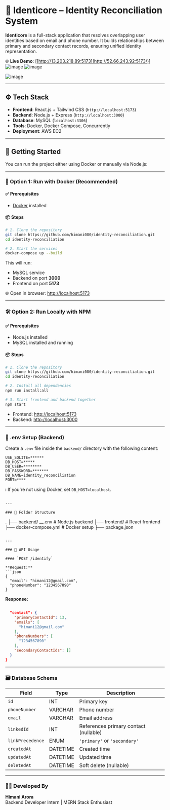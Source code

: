 
# 🛂 Identicore – Identity Reconciliation System

**Identicore** is a full-stack application that resolves overlapping user identities based on email and phone number. It builds relationships between primary and secondary contact records, ensuring unified identity representation.

🌐 **Live Demo**: [[http://13.203.218.89:5173](http://52.66.243.92:5173/)]
![image](https://github.com/user-attachments/assets/556ee632-a96f-492f-9017-7fc75cf529c7)
![image](https://github.com/user-attachments/assets/897abd84-5960-4153-8e37-8ccb3ec7e1e9)


![image](https://github.com/user-attachments/assets/d72f6853-2d9c-4aa3-9b62-41d1e6a4ed31)


---

## ⚙️ Tech Stack

- **Frontend**: React.js + Tailwind CSS (`http://localhost:5173`)
- **Backend**: Node.js + Express (`http://localhost:3000`)
- **Database**: MySQL (`localhost:3306`)
- **Tools**: Docker, Docker Compose, Concurrently
- **Deployment**: AWS EC2

---

## 🚀 Getting Started

You can run the project either using Docker or manually via Node.js:

---

### 🔁 Option 1: Run with Docker (Recommended)

#### ✅ Prerequisites

- [Docker](https://www.docker.com/products/docker-desktop/) installed

#### 📦 Steps

```bash
# 1. Clone the repository
git clone https://github.com/himani080/identity-reconciliation.git
cd identity-reconciliation

# 2. Start the services
docker-compose up --build
```

This will run:

- MySQL service  
- Backend on port **3000**  
- Frontend on port **5173**  

🌐 Open in browser: [http://localhost:5173](http://localhost:5173)

---

### 🛠️ Option 2: Run Locally with NPM

#### ✅ Prerequisites

- Node.js installed  
- MySQL installed and running  

#### 📦 Steps

```bash
# 1. Clone the repository
git clone https://github.com/himani080/identity-reconciliation.git
cd identity-reconciliation

# 2. Install all dependencies
npm run install:all

# 3. Start frontend and backend together
npm start
```

- Frontend: [http://localhost:5173](http://localhost:5173)  
- Backend: [http://localhost:3000](http://localhost:3000)  

---

### 📄 .env Setup (Backend)

Create a `.env` file inside the `backend/` directory with the following content:

```
USE_SQLITE=******
DB_HOST=*****
DB_USER=********
DB_PASSWORD=*******
DB_NAME=identity_reconciliation
PORT=****
```

ℹ️ If you're not using Docker, set `DB_HOST=localhost`.


```

---

### 📁 Folder Structure

```
.
├── backend/
   __.env             # Node.js backend
├── frontend/             # React frontend
├── docker-compose.yml    # Docker setup
├── package.json
```

---

### 🧪 API Usage

#### `POST /identify`

**Request:**
```json
{
  "email": "himani12@gmail.com",
  "phoneNumber": "1234567890"
}
```

**Response:**
```json

  "contact": {
    "primaryContactId": 13,
    "emails": [
      "himani12@gmail.com"
    ],
    "phoneNumbers": [
      "1234567890"
    ],
    "secondaryContactIds": []
  }
}
```

---

### 🗃 Database Schema

| Field         | Type      | Description                          |
|---------------|-----------|--------------------------------------|
| `id`          | INT       | Primary key                          |
| `phoneNumber` | VARCHAR   | Phone number                         |
| `email`       | VARCHAR   | Email address                        |
| `linkedId`    | INT       | References primary contact (nullable)|
| `linkPrecedence` | ENUM  | `'primary'` or `'secondary'`         |
| `createdAt`   | DATETIME  | Created time                         |
| `updatedAt`   | DATETIME  | Updated time                         |
| `deletedAt`   | DATETIME  | Soft delete (nullable)               |

---

### 👩‍💻 Developed By

**Himani Arora**  
Backend Developer Intern | MERN Stack Enthusiast
